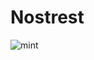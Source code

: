 # Nostrest

![mint](https://github.com/schulterklopfer/nostrest/blob/master/control_flow.png?raw=true)
